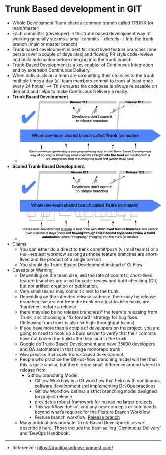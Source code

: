 # Trunk Based development in GIT

- Whole Development Team share a common branch called TRUNK (or main/master)
- Each committer (developer) in this trunk based development way of working generally steams a small commits --directly--> Into the trunk branch (main or master branch)
- Trunk based development is best for short lived feature branches (one person over a couple of days max) and flowing PR style code-review and build automation before merging into the trunk branch
- Trunk-Based Development is a key enabler of Continuous Integration and by extension Continuous Delivery.
- When individuals on a team are committing their changes to the trunk multiple times a day (all team members commit to trunk at least once every 24 hours) ==> This ensures the codebase is always releasable on demand and helps to make Continuous Delivery a reality.
- **Trunk Based Development**
  - ![Trunk Based](./assets/trunk.png)
- **Scaled Trunk-Based Development**:
  - ![Scaled Trunk Based](./assets/scaled-trunk.png)
- Claims
  - You can either do a direct to trunk commit/push (v small teams) or a Pull-Request workflow as long as those feature branches are short-lived and the product of a single person
  - You should do Trunk-Based Development instead of GitFlow
- Caveats or Warning
  - Depending on the team size, and the rate of commits, short-lived feature branches are used for code-review and build checking (CI), but not artifact creation or publication,
  - Very small teams may commit direct to the trunk.
  - Depending on the intended release cadence, there may be release branches that are cut from the trunk on a just-in-time basis, are ‘hardened’ before a release
  - there may also be no release branches if the team is releasing from Trunk, and choosing a “fix forward” strategy for bug fixes. (Releasing from trunk is also for high-throughput teams)
  - If you have more than a couple of developers on the project, you are going to need to hook up a build server to verify that their commits have not broken the build after they land in the trunk
  - Google do Trunk-Based Development and have 35000 developers and QA automators in that single monorepo trunk
  - Also practice it at scale trunck based development
  - People who practice the GitHub-flow branching model will feel that this is quite similar, but there is one small difference around where to release from.
    - Gitflow branching Model:
      - Gitflow Workflow is a Git workflow that helps with continuous software development and implementing DevOps practices.
      - Gitflow Workflow defines a strict branching model designed for project release
      - provides a robust framework for managing larger projects.
      - This workflow doesn’t add any new concepts or commands beyond what’s required for the Feature Branch Workflow.
      - Feature branch workflow: [Release branch](./release-branch.md)
  - Many publications promote Trunk-Based Development as we describe it here. Those include the best-selling ‘Continuous Delivery’ and ‘DevOps Handbook’.

---

- Reference : https://trunkbaseddevelopment.com/

